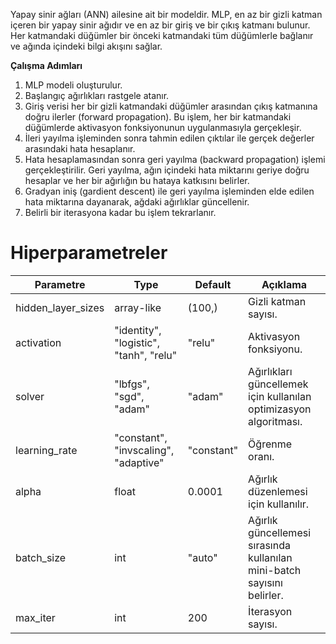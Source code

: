 Yapay sinir ağları (ANN) ailesine ait bir modeldir. MLP, en az bir gizli katman içeren bir yapay sinir ağıdır ve en az bir giriş ve bir çıkış katmanı bulunur. Her katmandaki düğümler bir önceki katmandaki tüm düğümlerle bağlanır ve ağında içindeki bilgi akışını sağlar.

**Çalışma Adımları**
1. MLP modeli oluşturulur.
2. Başlangıç ağırlıkları rastgele atanır.
3. Giriş verisi her bir gizli katmandaki düğümler arasından çıkış katmanına doğru ilerler (forward propagation). Bu işlem, her bir katmandaki düğümlerde aktivasyon fonksiyonunun uygulanmasıyla gerçekleşir.
4. İleri yayılma işleminden sonra tahmin edilen çıktılar ile gerçek değerler arasındaki hata hesaplanır.
5. Hata hesaplamasından sonra geri yayılma (backward propagation) işlemi gerçekleştirilir. Geri yayılma, ağın içindeki hata miktarını geriye doğru hesaplar ve her bir ağırlığın bu hataya katkısını belirler.
6. Gradyan iniş (gardient descent) ile geri yayılma işleminden elde edilen hata miktarına dayanarak, ağdaki ağırlıklar güncellenir.
7. Belirli bir iterasyona kadar bu işlem tekrarlanır.

# Hiperparametreler

| Parametre | Type | Default | Açıklama |
| ---- | ---- | ---- | ---- |
| hidden_layer_sizes | array-like | (100,) | Gizli katman sayısı. |
| activation | "identity", "logistic", "tanh", "relu" | "relu" | Aktivasyon fonksiyonu. |
| solver | "lbfgs", "sgd", "adam" | "adam" | Ağırlıkları güncellemek için kullanılan optimizasyon algoritması. |
| learning_rate | "constant", "invscaling", "adaptive" | "constant" | Öğrenme oranı. |
| alpha | float | 0.0001 | Ağırlık düzenlemesi için kullanılır. |
| batch_size | int | "auto" | Ağırlık güncellemesi sırasında kullanılan mini-batch sayısını belirler. |
| max_iter | int | 200 | İterasyon sayısı. |